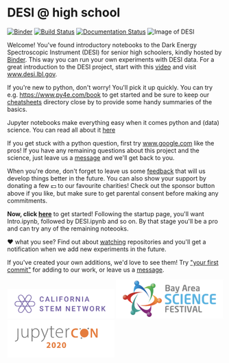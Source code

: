 # DESI @ high school

[![Binder](https://mybinder.org/badge_logo.svg)](https://mybinder.org/v2/gh/michaelJwilson/DESI-HighSchool/master)
[![Build Status](https://travis-ci.com/michaelJwilson/DESI-HighSchool.svg?branch=master)](https://travis-ci.com/michaelJwilson/DESI-HighSchool)
[![Documentation Status](https://readthedocs.org/projects/desi-highschool/badge/?version=latest)](https://desi-highschool.readthedocs.io/en/latest/?badge=latest)
![Image of DESI](https://github.com/michaelJwilson/DESI-HighSchool/blob/master/images/Mayall-Star-Trails.jpg)

Welcome!  You've found introductory notebooks to the Dark Energy Spectroscopic Instrument (DESI) for senior high schoolers, kindly hosted by [Binder](https://mybinder.readthedocs.io/en/latest/).  This way you can run your own experiments with DESI data.  For a great introduction to the DESI project, start with this [video](https://www.youtube.com/watch?v=kPXx9tqyzYg) and visit www.desi.lbl.gov.

If you're new to python, don't worry!  You'll pick it up quickly.  You can try e.g. https://www.py4e.com/book to get started and be sure to keep our [cheatsheets](https://github.com/michaelJwilson/DESI-HighSchool/tree/master/cheatsheets) directory close by to provide some handy summaries of the basics.

Jupyter notebooks make everything easy when it comes python and (data) science.  You can read all about it [here](www.dataquest.io/blog/jupyter-notebook-tutorial/)

If you get stuck with a python question, first try www.google.com like the pros!  If you have any remaining questions about this project and the science,
just leave us a [message](https://www.github.com/michaelJwilson/DESI-HighSchool/issues/new) and we'll get back to you.  

When you're done, don't forget to leave us some [feedback](https://forms.gle/LGKMVamrtS5StSv56) that will us develop things better in the future.  You can also show your support by donating a few :dollar:
to our favourite charities!  Check out the sponsor button above if you like, but make sure to get parental consent before making any commitments.

**Now, click [here](https://mybinder.org/v2/gh/michaelJwilson/DESI-HighSchool/master)** to get started!  Following the startup page, you'll want Intro.ipynb, followed by DESI.ipynb and so on.  By that stage you'll be a pro
and can try any of the remaining noteooks. 

:heart: what you see?  Find out about [watching](https://docs.github.com/en/enterprise/2.20/user/github/receiving-notifications-about-activity-on-github/watching-and-unwatching-repositories) repositories and you'll get a notification when we add new experiments in the future.

If you've created your own additions, we'd love to see them!  Try ["your first commit"](https://www.medium.com/@haydar_ai/learning-how-to-git-creating-your-first-commit-c753ed2e7498) for adding to our work, or leave us a [message](https:/www.github.com/michaelJwilson/DESI-HighSchool/issues/new).

<p float="left">
  <img src="./images/CalStemNet.png",     width=250>
  <img src="./images/BayScienceFest.png", width=250>
  <img src="./images/JupyterCon20.png",   width=250>
</p>
